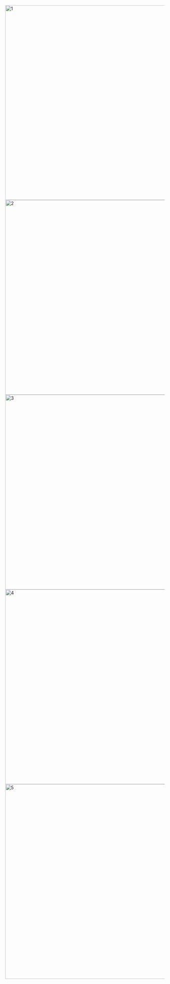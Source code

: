 <img width="614" alt="1" src="https://github.com/Mohammed-Dawood/Todo_IT/assets/78726877/f2100377-6d5c-46ca-9ffa-9e62a549a46a">
<img width="614" alt="2" src="https://github.com/Mohammed-Dawood/Todo_IT/assets/78726877/9e9bc0d7-958a-4660-ba1b-ab3e05c63c78">
<img width="614" alt="3" src="https://github.com/Mohammed-Dawood/Todo_IT/assets/78726877/9a6ba538-6b16-43a6-96a7-1ff83f1879f9">
<img width="614" alt="4" src="https://github.com/Mohammed-Dawood/Todo_IT/assets/78726877/d4f4a553-4d15-4789-81f3-bda71b8e65cb">
<img width="614" alt="5" src="https://github.com/Mohammed-Dawood/Todo_IT/assets/78726877/042d900a-0b0d-4236-9b51-b5ce918e0c09">
